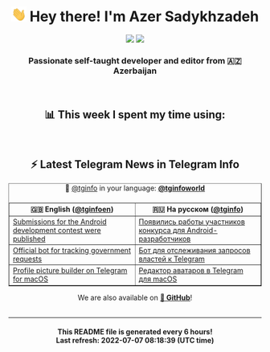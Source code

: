 <div align="center">
	<div>
		<h1>
      <img src="./assets/hi.gif" width="30px"> Hey there! I'm Azer Sadykhzadeh
    </h1>
    <img height="18" src="https://komarev.com/ghpvc/?username=sadykhzadeh&label=Views&color=2081c1&style=flat-square" />
		<a href="https://wakatime.com/@Azer"> <img height="18" src="https://wakatime.com/badge/user/f80ae27a-c328-426f-a381-bc84136e2dd6.svg" /> </a>
    <h3>
      Passionate self-taught developer and editor from 🇦🇿 Azerbaijan
    </h3>
  </div>
  <br>

<h2>📊 This week I spent my time using:</h2>

<!--START_SECTION:waka-->
<!--END_SECTION:waka-->

<br>

<h2>⚡️ Latest Telegram News in Telegram Info</h2>
  <table border>
		<tr>
			<th width="50%">🇬🇧 English (<a href="https://t.me/tginfoen">@tginfoen</a>)</th>
			<th>🇷🇺 На русском (<a href="https://t.me/tginfo">@tginfo</a>)</th>
		</tr>
		<caption>🚩 <a href="https://t.me/tginfo">@tginfo</a> in your language: <a href="https://t.me/tginfoworld"><b>@tginfoworld</b></a><caption/>
  <tr><td><a href="https://t.me/tginfoen/1443">Submissions for the Android development contest were published</a></td>
    <td><a href="https://t.me/tginfo/3371">Появились работы участников конкурса для Android-разработчиков</a></td></tr><tr><td><a href="https://t.me/tginfoen/1442">Official bot for tracking government requests</a></td>
    <td><a href="https://t.me/tginfo/3370">Бот для отслеживания запросов властей к Telegram</a></td></tr><tr><td><a href="https://t.me/tginfoen/1441">Profile picture builder on Telegram for macOS</a></td>
    <td><a href="https://t.me/tginfo/3369">Редактор аватаров в Telegram для macOS</a></td></tr>
</table>
We are also available on <a href="https://github.com/tginfo"><b>🐙 GitHub</b></a>!
</div>

<br>
<hr>
<h4 align="center">This README file is generated <b>every 6 hours</b>!</br>Last refresh: <b>2022-07-07 08:18:39 (UTC time)</b></h4>
